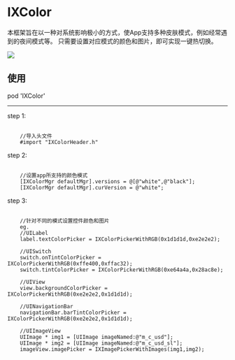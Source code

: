 # IXColor

本框架旨在以一种对系统影响极小的方式，使App支持多种皮肤模式，例如经常遇到的夜间模式等。
只需要设置对应模式的颜色和图片，即可实现一键热切换。

![](https://github.com/NSSONGMENG/IXColor/tree/master/IXColorDemo/resource/未命名.gif)

## 使用
pod 'IXColor'

-------------

step 1:
<pre><code>
    //导入头文件
    #import "IXColorHeader.h"
</code></pre>

step 2:
<pre><code>
    //设置app所支持的颜色模式
    [IXColorMgr defaultMgr].versions = @[@"white",@"black"];
    [IXColorMgr defaultMgr].curVersion = @"white";
</code></pre>

step 3:
<pre><code>
    //针对不同的模式设置控件颜色和图片
    eg.
    //UILabel
    label.textColorPicker = IXColorPickerWithRGB(0x1d1d1d,0xe2e2e2);
    
    //UISwitch
    switch.onTintColorPicker = IXColorPickerWithRGB(0xffe400,0xffac32);
    switch.tintColorPicker = IXColorPickerWithRGB(0xe64a4a,0x28ac8e);
    
    //UIView
    view.backgroundColorPicker = IXColorPickerWithRGB(0xe2e2e2,0x1d1d1d);
    
    //UINavigationBar
    navigationBar.barTintColorPicker = IXColorPickerWithRGB(0xe2e2e2,0x1d1d1d);
    
    //UIImageView
    UIImage * img1 = [UIImage imageNamed:@"m_c_usd"];
    UIImage * img2 = [UIImage imageNamed:@"m_c_usd_sl"];
    imageView.imagePicker = IXImagePickerWithImages(img1,img2);
</code></pre>

